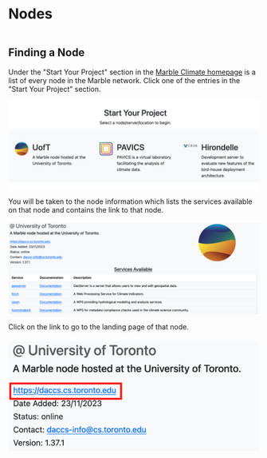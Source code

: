 # Nodes

```{contents}
```

## Finding a Node
Under the "Start Your Project" section in the [Marble Climate homepage](https://marbleclimate.com/index.html) 
is a list of every node in the Marble network. Click one of the entries in the "Start Your Project" section.

![Node Description Item](images/getting-started/node-description-item.png)

You will be taken to the node information which lists the services available on that node and contains the link to that node. 

![Node Services](images/getting-started/node-services.png)

Click on the link to go to the landing page of that node.

![Node Information](images/getting-started/node-info.png)


